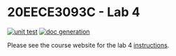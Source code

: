 # 20EECE3093C - Lab 4

[![unit test](https://github.com/20EECE3093C-24SS/lab-4-BadrElA/actions/workflows/ci-pytest.yaml/badge.svg?event=push)](https://github.com/BadrElA/lab-4-BadrElA/actions/workflows/ci-pytest.yaml)
[![doc generation](https://github.com/20EECE3093C-24SS/lab-4-BadrElA/actions/workflows/ci-sphinx.yaml/badge.svg?event=push)](https://github.com/BadrElA/lab-4-BadrElA/actions/workflows/ci-sphinx.yaml)

Please see the course website for the lab 4 [instructions](https://20eece3093c-24ss.github.io/graded_artifacts/lab_assignments/lab_4.html).

